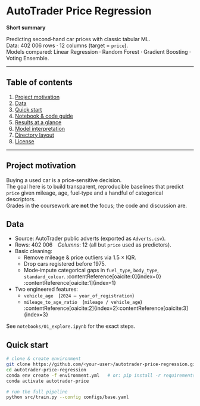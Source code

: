 # AutoTrader Price Regression

**Short summary**

Predicting second‑hand car prices with classic tabular ML.  
Data: 402 006 rows · 12 columns (target = `price`).  
Models compared: Linear Regression · Random Forest · Gradient Boosting · Voting Ensemble.

---

## Table of contents
1. [Project motivation](#project-motivation)
2. [Data](#data)
3. [Quick start](#quick-start)
4. [Notebook & code guide](#notebook--code-guide)
5. [Results at a glance](#results-at-a-glance)
6. [Model interpretation](#model-interpretation)
7. [Directory layout](#directory-layout)
8. [License](#license)

---

## Project motivation
Buying a used car is a price‑sensitive decision.  
The goal here is to build transparent, reproducible baselines that predict `price`
given mileage, age, fuel‑type and a handful of categorical descriptors.  
Grades in the coursework are **not** the focus; the code and discussion are.

## Data
* Source: AutoTrader public adverts (exported as `Adverts.csv`).
* Rows: 402 006 *Columns*: 12 (all but `price` used as predictors).
* Basic cleaning:
  * Remove mileage & price outliers via 1.5 × IQR.  
  * Drop cars registered before 1975.  
  * Mode‑impute categorical gaps in `fuel_type`, `body_type`, `standard_colour`. :contentReference[oaicite:0]{index=0}&#8203;:contentReference[oaicite:1]{index=1}
* Two engineered features:
  * `vehicle_age` (`2024 – year_of_registration`)
  * `mileage_to_age_ratio` (`mileage / vehicle_age`) :contentReference[oaicite:2]{index=2}&#8203;:contentReference[oaicite:3]{index=3}

See `notebooks/01_explore.ipynb` for the exact steps.

## Quick start
```bash
# clone & create environment
git clone https://github.com/<your‑user>/autotrader-price-regression.git
cd autotrader-price-regression
conda env create -f environment.yml   # or: pip install -r requirements.txt
conda activate autotrader-price

# run the full pipeline
python src/train.py --config configs/base.yaml
